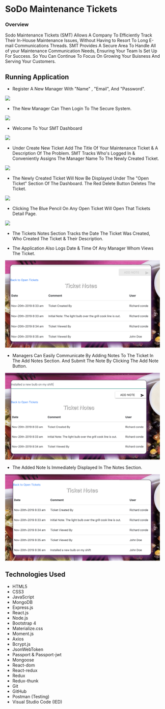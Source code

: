 # SoDo Maintenance Tickets

### Overview
Sodo Maintenance Tickets (SMT) Allows A Company To Efficiently Track Their In-House Maintenance Issues, Without Having to Resort To Long E-mail Communications Threads. SMT Provides A Secure Area To Handle All of your Maintenance Communication Needs, Ensuring Your Team Is Set Up For Success.  So You Can Continue To Focus On Growing Your Buisness And Serving Your Customers.  

## Running Application

* Register A New Manager With "Name" , "Email", And "Password". 

<img src="image/Register page.png">

* The New Manager Can Then Login To The Secure System.

<img src="image/Login Page.png">

* Welcome To Your SMT Dashboard

<img src="image/Tickets page.png">

* Under Create New Ticket Add The Title Of Your Maintenance Ticket & A Description Of The Problem. SMT Tracks Who's Logged In & Conveniently Assigns The Manager Name To The Newly Created Ticket. 

<img src="image/Tickets page:Create new ticket.png">

* The Newly Created Ticket Will Now Be Displayed Under The "Open Ticket" Section Of The Dashboard. The Red Delete Button Deletes The Ticket.

<img src="image/Tickets page:Created new ticket.png">

* Clicking The Blue Pencil On Any Open Ticket Will Open That Tickets Detail Page.  

<img src="image/Ticket details page.png">

* The Tickets Notes Section Tracks the Date The Ticket Was Created, Who Created The Ticket & Their Description. 

* The Application Also Logs Date & Time Of Any Manager Whom Views The Ticket. 

<img src="image/Ticket details page:Note section:viewed.png">

* Managers Can Easily Communicate By Adding Notes To The Ticket In The Add Notes Section. And Submit The Note By Clicking The Add Note Button. 

<img src="image/Ticket details page:Note:add Note.png">

* The Added Note Is Immediately Displayed In The Notes Section.

<img src="image/Ticket details page:Notes:added new Note.png">

## Technologies Used 
* HTML5
* CSS3
* JavaScript
* MongoDB
* Express.js
* React.js
* Node.js
* Bootstrap 4
* Materialize.css
* Moment.js
* Axios
* Bcrypt.js
* JsonWebToken
* Passport & Passport-jwt
* Mongoose
* React-dom
* React-redux
* Redux
* Redux-thunk
* Git
* GitHub
* Postman (Testing)
* Visual Studio Code (IED)







